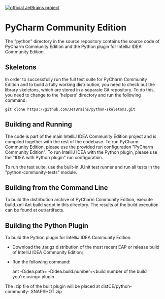 [![official JetBrains project](http://jb.gg/badges/official-plastic.svg)](https://confluence.jetbrains.com/display/ALL/JetBrains+on+GitHub)

# PyCharm Community Edition

The "python" directory in the source repository contains the source code of PyCharm Community Edition and the Python plugin for
IntelliJ IDEA Community Edition.

## Skeletons

In order to successfully run the full test suite for PyCharm Community Edition and to build a fully working distribution, you need to
check out the library skeletons, which are stored in a separate Git repository. To do this, you need to change to the 'helpers'
directory and run the following command:

    git clone https://github.com/JetBrains/python-skeletons.git

## Building and Running

The code is part of the main IntelliJ IDEA Community Edition project and is compiled together with the rest of the codebase.
To run PyCharm Community Edition, please use the provided run configuration "PyCharm Community Edition". To run IntelliJ IDEA with
the Python plugin, please use the "IDEA with Python plugin" run configuration.

To run the test suite, use the built-in JUnit test runner and run all tests in the "python-community-tests" module.

## Building from the Command Line

To build the distribution archive of PyCharm Community Edition, execute build.xml Ant build script in this directory. The results of the
build execution can be found at out/artifacts.

## Building the Python Plugin

To build the Python plugin for IntelliJ IDEA Community Edition:

 * Download the .tar.gz distribution of the most recent EAP or release build of IntelliJ IDEA Community Edition;
 * Run the following command:

   ant -Didea.path=<download path> -Didea.build.number=<build number of the build you're using> plugin

The .zip file of the built plugin will be placed at distCE/python-community-<branch number>.SNAPSHOT.zip
